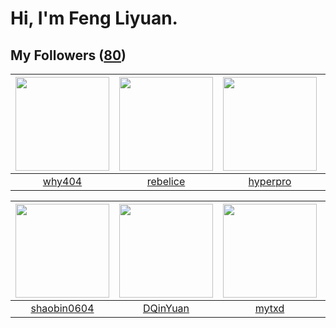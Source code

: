 # Hi, I'm Feng Liyuan.

## My Followers ([80](https://github.com/SunRunAway?tab=followers))

| <img src="https://avatars2.githubusercontent.com/u/35111?v=4" width="150" height="150" /> | <img src="https://avatars0.githubusercontent.com/u/20775801?v=4" width="150" height="150" /> | <img src="https://avatars1.githubusercontent.com/u/2445111?v=4" width="150" height="150" /> | <img src="https://avatars0.githubusercontent.com/u/1814146?v=4" width="150" height="150" /> |
| :---------------------------------------------------------------------------------------: | :------------------------------------------------------------------------------------------: | :-----------------------------------------------------------------------------------------: | :-----------------------------------------------------------------------------------------: |
|                            [why404](https://github.com/why404)                            |                            [rebelice](https://github.com/rebelice)                           |                           [hyperpro](https://github.com/hyperpro)                           |                            [rwifeng](https://github.com/rwifeng)                            |

| <img src="https://avatars1.githubusercontent.com/u/10383?v=4" width="150" height="150" /> | <img src="https://avatars1.githubusercontent.com/u/23725000?v=4" width="150" height="150" /> | <img src="https://avatars0.githubusercontent.com/u/43415053?v=4" width="150" height="150" /> | <img src="https://avatars1.githubusercontent.com/u/2445114?v=4" width="150" height="150" /> |
| :---------------------------------------------------------------------------------------: | :------------------------------------------------------------------------------------------: | :------------------------------------------------------------------------------------------: | :-----------------------------------------------------------------------------------------: |
|                       [shaobin0604](https://github.com/shaobin0604)                       |                            [DQinYuan](https://github.com/DQinYuan)                           |                               [mytxd](https://github.com/mytxd)                              |                          [CaseyYang](https://github.com/CaseyYang)                          |